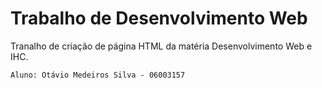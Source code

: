 # Trabalho de Desenvolvimento Web

Tranalho de criação de página HTML da matéria Desenvolvimento Web e IHC.

`Aluno: Otávio Medeiros Silva - 06003157`
